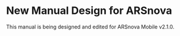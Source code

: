 # New Manual Design for ARSnova

This manual is being designed and edited for ARSnova Mobile v2.1.0.
